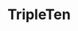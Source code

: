 # TripleTen

<!-- Neste projeto nós continuamos o projeto que começamos na Sprint 2, acrescentando mais duas seções
no body e criando o footer.
Utilizamos:
-position: static, relative, absolute etc
-flex container, display: flex, justify-content: space-between etc
-Metodologia BEM
-Git

Além de muitas outras boas práticas que fomos aprendendo aos poucos. -->
